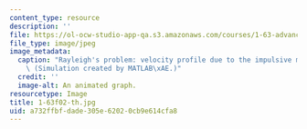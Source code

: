 ```yaml
---
content_type: resource
description: ''
file: https://ol-ocw-studio-app-qa.s3.amazonaws.com/courses/1-63-advanced-fluid-dynamics-of-the-environment-fall-2002/a732ffbfdade305e62020cb9e614cfa8_1-63f02-th.jpg
file_type: image/jpeg
image_metadata:
  caption: "Rayleigh's problem: velocity profile due to the impulsive motion of x-plane.\
    \ (Simulation created by MATLAB\xAE.)"
  credit: ''
  image-alt: An animated graph.
resourcetype: Image
title: 1-63f02-th.jpg
uid: a732ffbf-dade-305e-6202-0cb9e614cfa8
---
```

